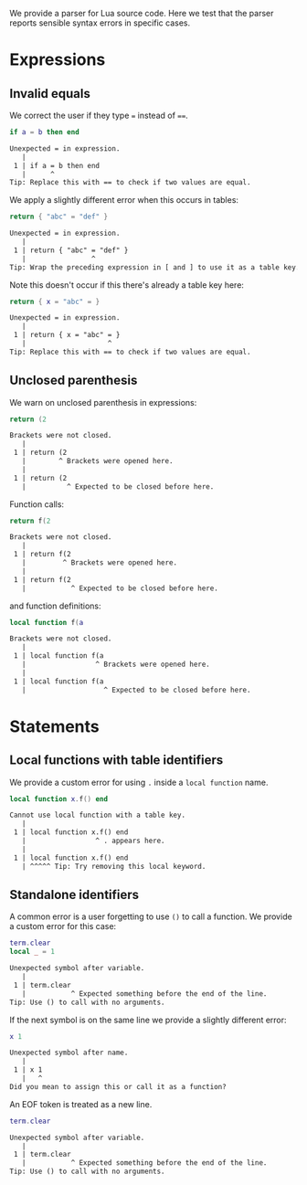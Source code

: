 We provide a parser for Lua source code. Here we test that the parser reports
sensible syntax errors in specific cases.

# Expressions

## Invalid equals
We correct the user if they type `=` instead of `==`.

```lua
if a = b then end
```

```txt
Unexpected = in expression.
   |
 1 | if a = b then end
   |      ^
Tip: Replace this with == to check if two values are equal.
```

We apply a slightly different error when this occurs in tables:

```lua
return { "abc" = "def" }
```

```txt
Unexpected = in expression.
   |
 1 | return { "abc" = "def" }
   |                ^
Tip: Wrap the preceding expression in [ and ] to use it as a table key.
```

Note this doesn't occur if this there's already a table key here:

```lua
return { x = "abc" = }
```

```txt
Unexpected = in expression.
   |
 1 | return { x = "abc" = }
   |                    ^
Tip: Replace this with == to check if two values are equal.
```

## Unclosed parenthesis
We warn on unclosed parenthesis in expressions:

```lua
return (2
```

```txt
Brackets were not closed.
   |
 1 | return (2
   |        ^ Brackets were opened here.
   |
 1 | return (2
   |          ^ Expected to be closed before here.
```

Function calls:

```lua
return f(2
```

```txt
Brackets were not closed.
   |
 1 | return f(2
   |         ^ Brackets were opened here.
   |
 1 | return f(2
   |           ^ Expected to be closed before here.
```

and function definitions:

```lua
local function f(a
```

```txt
Brackets were not closed.
   |
 1 | local function f(a
   |                 ^ Brackets were opened here.
   |
 1 | local function f(a
   |                   ^ Expected to be closed before here.
```

# Statements

## Local functions with table identifiers
We provide a custom error for using `.` inside a `local function` name.

```lua
local function x.f() end
```

```txt
Cannot use local function with a table key.
   |
 1 | local function x.f() end
   |                 ^ . appears here.
   |
 1 | local function x.f() end
   | ^^^^^ Tip: Try removing this local keyword.
```

## Standalone identifiers
A common error is a user forgetting to use `()` to call a function. We provide
a custom error for this case:

```lua
term.clear
local _ = 1
```

```txt
Unexpected symbol after variable.
   |
 1 | term.clear
   |           ^ Expected something before the end of the line.
Tip: Use () to call with no arguments.
```

If the next symbol is on the same line we provide a slightly different error:

```lua
x 1
```

```txt
Unexpected symbol after name.
   |
 1 | x 1
   |   ^
Did you mean to assign this or call it as a function?
```

An EOF token is treated as a new line.

```lua
term.clear
```

```txt
Unexpected symbol after variable.
   |
 1 | term.clear
   |           ^ Expected something before the end of the line.
Tip: Use () to call with no arguments.
```
